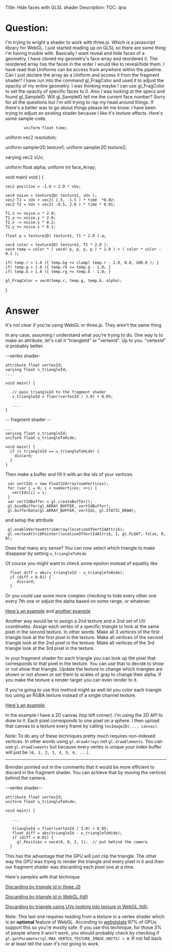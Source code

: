 Title: Hide faces with GLSL shader
Description:
TOC: qna

# Question:

I'm trying to wright a shader to work with three.js. Which is a javascript library for WebGL. I just started reading up on GLSL so there are some thing i'm having trouble with.  Basically I want reveal and hide faces of a geometry. I have cloned my geometry's face array and reordered it. The reordered array has the faces in the order I would like to reveal/hide them. I have read that Uniforms can be access from anywhere within the pipeline. Can I just declare the array as a Uniform and access it from the fragment shader? I have run into the command gl_FragColor and used it to adjust the opacity of my entire geometry. I was thinking maybe I can use gl_FragColor to set the opacity of specific faces to 0. Also I was looking at the specs and found gl_SampleID. Will gl_SampleID tell me the current face number? Sorry for all the questions but I'm still trying to rap my head around things. If there's a better was to go about things please let me know. I have been trying to adjust an existing shader because I like it's texture affects. Here's some sample code.

            uniform float time;
   uniform vec2 resolution;

   uniform sampler2D texture1;
   uniform sampler2D texture2;

   varying vec2 vUv;
   
   uniform float alpha;
   uniform int face_Array;

   void main( void ) {

    vec2 position = -1.0 + 2.0 * vUv;

    vec4 noise = texture2D( texture1, vUv );
    vec2 T1 = vUv + vec2( 1.5, -1.5 ) * time  *0.02;
    vec2 T2 = vUv + vec2( -0.5, 2.0 ) * time * 0.01;

    T1.x += noise.x * 2.0;
    T1.y += noise.y * 2.0;
    T2.x -= noise.y * 0.2;
    T2.y += noise.z * 0.2;

    float p = texture2D( texture1, T1 * 2.0 ).a;

    vec4 color = texture2D( texture2, T2 * 2.0 );
    vec4 temp = color * ( vec4( p, p, p, p ) * 2.0 ) + ( color * color - 0.1 );

    if( temp.r > 1.0 ){ temp.bg += clamp( temp.r - 2.0, 0.0, 100.0 ); }
    if( temp.g > 1.0 ){ temp.rb += temp.g - 1.0; }
    if( temp.b > 1.0 ){ temp.rg += temp.b - 1.0; }

    gl_FragColor = vec4(temp.r, temp.g, temp.b, alpha);
   } 

# Answer

It's not clear if you're using WebGL or three.js. They aren't the same thing

In any case, assuming I understand what you're trying to do. One way is to make an attribute, let's call it "triangleId" or "vertexId". Up to you. "vertexId" is probably better. 

--vertex shader-

    attribute float vertexId;
    varying float v_triangleId;
    ...
    
    void main() {
    
       // pass triangleId to the fragment shader
       v_triangleId = floor(vertexId / 3.0) + 0.05;   
    
       ...
    }

-- fragment shader --

    ...
    varying float v_triangleId;
    uniform float u_triangleToHide;

    void main() {
      if (v_triangleId == u_triangleToHide) {
        discard;
      }
    }

Then make a buffer and fill it with an the ids of your vertices. 

     var vertIds = new Float32Array(numVertices);
     for (var i = 0; i < numVertices; ++i) {
       vertIds[i] = i;
     }
     var vertIdBuffer = gl.createBuffer();
     gl.bindBuffer(gl.ARRAY_BUFFER, vertIdBuffer);
     gl.bufferData(gl.ARRAY_BUFFER, vertIds, gl.STATIC_DRAW);

and setup the attribute

     gl.enableVertexAttribArray(locationOfVertIdAttrib);
     gl.vertexAttribPointer(locationOfVertIdAttrib, 1, gl.FLOAT, false, 0, 0);

Does that many any sense? You can now select which triangle to make disappear by setting `u_triangleToHide`

Of course you might want to check some epsilon instead of equality like

      float diff = abs(v_triangleId - u_triangleToHide);
      if (diff < 0.01) {
         discard;
      }

Or you could use some more complex checking to hide every other one every 7th one or adjust the alpha based on some range, or whatever.

[Here's an example](http://greggman.github.io/doodles/lightball02.html) and [another example](http://greggman.github.io/doodles/lightball01.html)

Another way would be to assign a 2nd texture and a 2nd set of UV coordinates. Assign each vertex of a specific triangle to look at the same pixel in the second texture. In other words. Make all 3 vertices of the first triangle look at the first pixel in the texture. Make all vertices of the second triangle look at the 2nd pixel in the texture. Make all vertices of the 3rd triangle look at the 3rd pixel in the texture.

In your fragment shader for each triangle you can look up the pixel that corresponds to that pixel in the texture. You can use that to decide to show or not show that triangle. Update the texture to change which triangles are shown or not shown or set them to scales of gray to change their alpha. If you make the texture a render target you can even render to it.

If you're going to use this method might as well let you color each triangle too using an RGBA texture instead of a single channel texture.

[Here's an example](http://greggman.github.io/doodles/lightball03.html)

In the example I have a 2D canvas (top left corner). I'm using the 2D API to draw to it. Each pixel corresponds to one pixel on a sphere. I then upload that canvas to a texture every frame by calling `texImage2D(..., canvas)`.

Note: To do any of these techniques pretty much requires non-indexed vertices. In other words using `gl.drawArrays` not `gl.drawElements`. You can use `gl.drawElements` but because every vertex is unique your index buffer will just be `[0, 1, 2, 3, 4, 5, 6, ...]`.

---

Brendan pointed out in the comments that it would be more efficient to discard in the fragment shader. You can achieve that by moving the vertices behind the camera.

--vertex shader--

    attribute float vertexId;
    uniform float u_triangleToHide;

    void main() {

       ...

       triangleId = floor(vertexId / 3.0) + 0.05;   
       float diff = abs(triangleId - u_triangleToHide);
       if (diff < 0.01) {
         gl_Position = vec4(0, 0, 2, 1);  // put behind the camera
      }

This has the advantage that the GPU will just clip the triangle. The other way the GPU was trying to render the triangle and every pixel in it and then our fragment shader was discarding each pixel one at a time.

Here's samples with that technique

[Discarding by triangle id in three JS](http://greggman.github.io/doodles/lightball01-vertex-shader-discard.html)

[Discarding by triangle id in WebGL (tdl)](http://greggman.github.io/doodles/lightball02-vertex-shader-discard.html)

[Discarding by triangle using UVs looking into texture in WebGL (tdl)](http://greggman.github.io/doodles/lightball03-vertex-shader-discard.html). 

Note: This last one requires reading from a texture in a vertex shader which is an **optional** feature of WebGL. According to [webglstats](http://webglstats.com) 97% of GPUs support this so you're mostly safe. If you use this technique, for those 3% of people where it won't work, you should probably check by checking if `gl.getParameter(gl.MAX_VERTEX_TEXTURE_IMAGE_UNITS) > 0`. If not fall back or at least tell the user it's not going to work.



